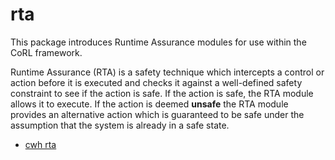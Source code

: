 # rta

This package introduces Runtime Assurance modules for use
within the CoRL framework.

Runtime Assurance (RTA) is a safety technique which intercepts a
control or action before it is executed and checks it 
against a well-defined safety constraint to see if the action
is safe. If the action is safe, the RTA module allows it 
to execute. If the action is deemed **unsafe** the RTA module
provides an alternative action which is guaranteed to be safe
under the assumption that the system is already in a safe state.

- [cwh rta](../../reference/rta/cwh/cwh_rta.md)